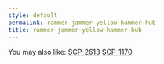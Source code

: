 ```yaml
---
style: default
permalink: rammer-jammer-yellow-hammer-hub
title: rammer-jammer-yellow-hammer-hub
---
```

You may also like:
[SCP-2613](http://scp-wiki.net/scp-2613)
[SCP-1170](http://scp-wiki.net/scp-1170)